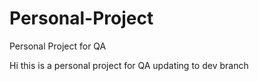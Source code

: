 # Personal-Project
Personal Project for QA

Hi this is a personal project for QA updating to dev branch
